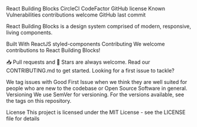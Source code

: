 React Building Blocks
CircleCI CodeFactor GitHub license Known Vulnerabilities contributions welcome GitHub last commit

React Building Blocks is a design system comprised of modern, responsive, living components.

Built With
ReactJS
styled-components
Contributing
We welcome contributions to React Building Blocks!

📥 Pull requests and 🌟 Stars are always welcome.
Read our CONTRIBUTING.md to get started.
Looking for a first issue to tackle?

We tag issues with Good First Issue when we think they are well suited for people who are new to the codebase or Open Source Software in general.
Versioning
We use SemVer for versioning. For the versions available, see the tags on this repository.

License
This project is licensed under the MIT License - see the LICENSE file for details
